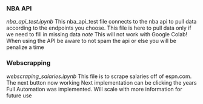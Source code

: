 ### NBA API
*nba_api_test.ipynb*
This nba_api_test file connects to the nba api to pull data according to the endpoints you choose. 
This file is here to pull data only if we need to fill in missing data
*note* This will not work with Google Colab! When using the API be aware to not spam the api or else you will be penalize a time

### Webscrapping
*webscraping_salaries.ipynb*
This file is to scrape salaries off of espn.com. 
The next button now working
Next implementation can be clicking the years
Full Automation was implemented. Will scale with more information for future use


